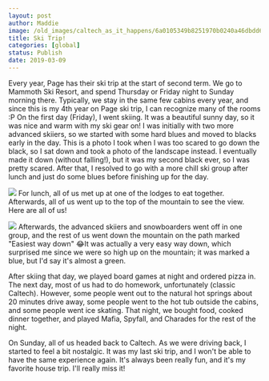 ```yaml
---
layout: post
author: Maddie
image: /old_images/caltech_as_it_happens/6a0105349b8251970b0240a46dbdd6200d.jpg
title: Ski Trip!
categories: [global]
status: Publish
date: 2019-03-09
---
```


Every year, Page has their ski trip at the start of second term. We go to Mammoth Ski Resort, and spend Thursday or Friday night to Sunday morning there. Typically, we stay in the same few cabins every year, and since this is my 4th year on Page ski trip, I can recognize many of the rooms :P 
On the first day (Friday), I went skiing. It was a beautiful sunny day, so it was nice and warm with my ski gear on! I was initially with two more advanced skiiers, so we started with some hard blues and moved to blacks early in the day. This is a photo I took when I was too scared to go down the black, so I sat down and took a photo of the landscape instead. I eventually made it down (without falling!), but it was my second black ever, so I was pretty scared. After that, I resolved to go with a more chill ski group after lunch and just do some blues before finishing up for the day.


![](/old_images/caltech_as_it_happens/6a0105349b8251970b0240a443b9b8200c.jpg)
For lunch, all of us met up at one of the lodges to eat together. Afterwards, all of us went up to the top of the mountain to see the view. Here are all of us!


![](/old_images/caltech_as_it_happens/6a0105349b8251970b0240a46cda12200d.jpg)
Afterwards, the advanced skiiers and snowboarders went off in one group, and the rest of us went down the mountain on the path marked "Easiest way down" 😂It was actually a very easy way down, which surprised me since we were so high up on the mountain; it was marked a blue, but I'd say it's almost a green.

After skiing that day, we played board games at night and ordered pizza in. The next day, most of us had to do homework, unfortunately (classic Caltech). However, some people went out to the natural hot springs about 20 minutes drive away, some people went to the hot tub outside the cabins, and some people went ice skating. That night, we bought food, cooked dinner together, and played Mafia, Spyfall, and Charades for the rest of the night.

On Sunday, all of us headed back to Caltech. As we were driving back, I started to feel a bit nostalgic. It was my last ski trip, and I won't be able to have the same experience again. It's always been really fun, and it's my favorite house trip. I'll really miss it!
